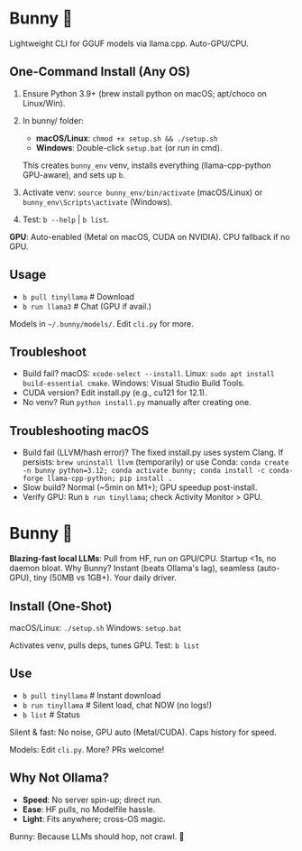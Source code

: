# Bunny 🐰

Lightweight CLI for GGUF models via llama.cpp. Auto-GPU/CPU.

## One-Command Install (Any OS)

1. Ensure Python 3.9+ (brew install python on macOS; apt/choco on Linux/Win).
2. In bunny/ folder:
   - **macOS/Linux**: `chmod +x setup.sh && ./setup.sh`
   - **Windows**: Double-click `setup.bat` (or run in cmd).
   
   This creates `bunny_env` venv, installs everything (llama-cpp-python GPU-aware), and sets up `b`.

3. Activate venv: `source bunny_env/bin/activate` (macOS/Linux) or `bunny_env\Scripts\activate` (Windows).
4. Test: `b --help` | `b list`.

**GPU**: Auto-enabled (Metal on macOS, CUDA on NVIDIA). CPU fallback if no GPU.

## Usage
- `b pull tinyllama`  # Download
- `b run llama3`      # Chat (GPU if avail.)

Models in `~/.bunny/models/`. Edit `cli.py` for more.

## Troubleshoot
- Build fail? macOS: `xcode-select --install`. Linux: `sudo apt install build-essential cmake`. Windows: Visual Studio Build Tools.
- CUDA version? Edit install.py (e.g., cu121 for 12.1).
- No venv? Run `python install.py` manually after creating one.

## Troubleshooting macOS
- Build fail (LLVM/hash error)? The fixed install.py uses system Clang. If persists: `brew uninstall llvm` (temporarily) or use Conda: `conda create -n bunny python=3.12; conda activate bunny; conda install -c conda-forge llama-cpp-python; pip install .`
- Slow build? Normal (~5min on M1+); GPU speedup post-install.
- Verify GPU: Run `b run tinyllama`; check Activity Monitor > GPU.

# Bunny 🐰

**Blazing-fast local LLMs**: Pull from HF, run on GPU/CPU. Startup <1s, no daemon bloat. Why Bunny? Instant (beats Ollama's lag), seamless (auto-GPU), tiny (50MB vs 1GB+). Your daily driver.

## Install (One-Shot)
macOS/Linux: `./setup.sh`
Windows: `setup.bat`

Activates venv, pulls deps, tunes GPU. Test: `b list`

## Use
- `b pull tinyllama`  # Instant download
- `b run tinyllama`   # Silent load, chat NOW (no logs!)
- `b list`            # Status

Silent & fast: No noise, GPU auto (Metal/CUDA). Caps history for speed.

Models: Edit `cli.py`. More? PRs welcome!

## Why Not Ollama?
- **Speed**: No server spin-up; direct run.
- **Ease**: HF pulls, no Modelfile hassle.
- **Light**: Fits anywhere; cross-OS magic.

Bunny: Because LLMs should hop, not crawl. 🚀